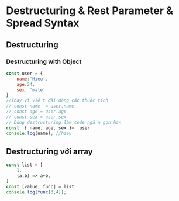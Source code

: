 # Destructuring & Rest Parameter & Spread Syntax
## Destructuring
### Destructuring with Object

``` js 
const user = {
    name:'Hieu',
    age:24,
    sex: 'male'
}
//Thay vì viết dài dòng các thuộc tính
// const name  = user.name
// const age = user.age
// const sex = user.sex
// Dùng destructuring làm code ngắn gọn hơn
const  { name, age, sex }=  user 
console.log(name); //hieu

```

## Destructuring với array
``` js
const list = [
    1,
    (a,b) => a+b,
]
const [value, func] = list
console.log(func(3,4));
```